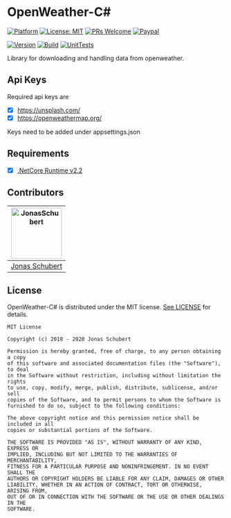 # OpenWeather-C#

[![Platform](https://img.shields.io/badge/platform-Windows10-blue.svg)](https://de.wikipedia.org/wiki/Microsoft_Windows_10)
[![License: MIT](https://img.shields.io/badge/License-MIT-blue.svg)](https://opensource.org/licenses/MIT)
[![PRs Welcome](https://img.shields.io/badge/PRs-welcome-brightgreen.svg)](http://makeapullrequest.com)
[![Paypal](https://img.shields.io/badge/paypal-donate-blue.svg)](https://www.paypal.me/GuepardoApps)

[![Version](https://img.shields.io/badge/version-0.7.1.0-blue.svg)](OpenWeather-CSharp)
[![Build](https://img.shields.io/badge/build-passing-green.svg)](OpenWeather-CSharp)
[![UnitTests](https://img.shields.io/badge/UnitTests-passing-green.svg)](OpenWeather-CSharp)

Library for downloading and handling data from openweather.

## Api Keys

Required api keys are

- [x] https://unsplash.com/
- [x] https://openweathermap.org/

Keys need to be added under appsettings.json

## Requirements

- [x] [.NetCore Runtime v2.2](https://dotnet.microsoft.com/download)

## Contributors

| [<img alt="JonasSchubert" src="https://avatars0.githubusercontent.com/u/21952813?v=4&s=117" width="117"/>](https://github.com/JonasSchubert) |
| :---------------------------------------------------------------------------------------------------------------------------------------: |
| [Jonas Schubert](https://github.com/JonasSchubert) |

## License

OpenWeather-C# is distributed under the MIT license. [See LICENSE](LICENSE.md) for details.

```
MIT License

Copyright (c) 2018 - 2020 Jonas Schubert

Permission is hereby granted, free of charge, to any person obtaining a copy
of this software and associated documentation files (the "Software"), to deal
in the Software without restriction, including without limitation the rights
to use, copy, modify, merge, publish, distribute, sublicense, and/or sell
copies of the Software, and to permit persons to whom the Software is
furnished to do so, subject to the following conditions:

The above copyright notice and this permission notice shall be included in all
copies or substantial portions of the Software.

THE SOFTWARE IS PROVIDED "AS IS", WITHOUT WARRANTY OF ANY KIND, EXPRESS OR
IMPLIED, INCLUDING BUT NOT LIMITED TO THE WARRANTIES OF MERCHANTABILITY,
FITNESS FOR A PARTICULAR PURPOSE AND NONINFRINGEMENT. IN NO EVENT SHALL THE
AUTHORS OR COPYRIGHT HOLDERS BE LIABLE FOR ANY CLAIM, DAMAGES OR OTHER
LIABILITY, WHETHER IN AN ACTION OF CONTRACT, TORT OR OTHERWISE, ARISING FROM,
OUT OF OR IN CONNECTION WITH THE SOFTWARE OR THE USE OR OTHER DEALINGS IN THE
SOFTWARE.
```
